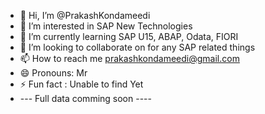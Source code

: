 - 👋 Hi, I’m @PrakashKondameedi
- 👀 I’m interested in SAP New Technologies 
- 🌱 I’m currently learning SAP U15, ABAP, Odata, FIORI
- 💞️ I’m looking to collaborate on for any SAP related things
- 📫 How to reach me prakashkondameedi@gmail.com
- 😄 Pronouns: Mr
- ⚡ Fun fact : Unable to find Yet 
-  --- Full data comming soon ----

<!---
PrakashKondameedi/PrakashKondameedi is a ✨ special ✨ repository because its `README.md` (this file) appears on your GitHub profile.
You can click the Preview link to take a look at your changes.
--->
